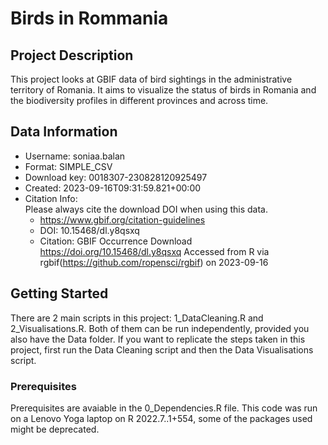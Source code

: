 # Birds in Rommania

## Project Description
This project looks at GBIF data of bird sightings in the administrative territory of Romania. It aims to visualize the status of birds in Romania and the biodiversity profiles in different provinces and across time.

## Data Information
 - Username: soniaa.balan
 - Format: SIMPLE_CSV
 - Download key: 0018307-230828120925497
 - Created: 2023-09-16T09:31:59.821+00:00
 - Citation Info:  
    Please always cite the download DOI when using this data.
    - https://www.gbif.org/citation-guidelines
    - DOI: 10.15468/dl.y8qsxq
    - Citation:
    GBIF Occurrence Download https://doi.org/10.15468/dl.y8qsxq Accessed from R via rgbif(https://github.com/ropensci/rgbif) on 2023-09-16


## Getting Started

There are 2 main scripts in this project: 1_DataCleaning.R and 2_Visualisations.R. Both of them can be run independently, provided you also have the Data folder. If you want to replicate the steps taken in this project, first run the Data Cleaning script and then the Data Visualisations script.

### Prerequisites

Prerequisites are avaiable in the 0_Dependencies.R file. This code was run on a Lenovo Yoga laptop on R 2022.7..1+554, some of the packages used might be deprecated.
